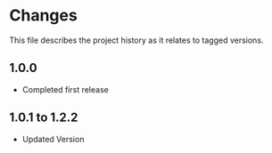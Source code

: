 # Changes
This file describes the project history as it relates to tagged versions.

## 1.0.0
- Completed first release

## 1.0.1 to 1.2.2
- Updated Version